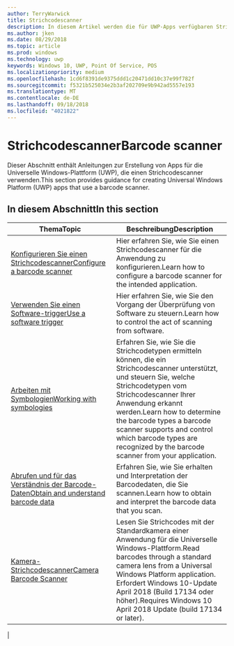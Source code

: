 ```yaml
---
author: TerryWarwick
title: Strichcodescanner
description: In diesem Artikel werden die für UWP-Apps verfügbaren Strichcodescanner-Features aufgeführt, sowie die Links zu den Anleitungen für ihre Verwendung.
ms.author: jken
ms.date: 08/29/2018
ms.topic: article
ms.prod: windows
ms.technology: uwp
keywords: Windows 10, UWP, Point Of Service, POS
ms.localizationpriority: medium
ms.openlocfilehash: 1cd6f8391de9375ddd1c20471dd10c37e99f782f
ms.sourcegitcommit: f5321b525034e2b3af202709e9b942ad5557e193
ms.translationtype: MT
ms.contentlocale: de-DE
ms.lasthandoff: 09/18/2018
ms.locfileid: "4021822"
---
```

# <a name="barcode-scanner"></a><span data-ttu-id="0b62f-104">Strichcodescanner</span><span class="sxs-lookup"><span data-stu-id="0b62f-104">Barcode scanner</span></span>

<span data-ttu-id="0b62f-105">Dieser Abschnitt enthält Anleitungen zur Erstellung von Apps für die Universelle Windows-Plattform (UWP), die einen Strichcodescanner verwenden.</span><span class="sxs-lookup"><span data-stu-id="0b62f-105">This section provides guidance for creating Universal Windows Platform (UWP) apps that use a barcode scanner.</span></span>

## <a name="in-this-section"></a><span data-ttu-id="0b62f-106">In diesem Abschnitt</span><span class="sxs-lookup"><span data-stu-id="0b62f-106">In this section</span></span>

|<span data-ttu-id="0b62f-107">Thema</span><span class="sxs-lookup"><span data-stu-id="0b62f-107">Topic</span></span> |<span data-ttu-id="0b62f-108">Beschreibung</span><span class="sxs-lookup"><span data-stu-id="0b62f-108">Description</span></span> |
|------|------------|
| [<span data-ttu-id="0b62f-109">Konfigurieren Sie einen Strichcodescanner</span><span class="sxs-lookup"><span data-stu-id="0b62f-109">Configure a barcode scanner</span></span>](../devices-sensors/pos-barcodescanner-configure.md)  | <span data-ttu-id="0b62f-110">Hier erfahren Sie, wie Sie einen Strichcodescanner für die Anwendung zu konfigurieren.</span><span class="sxs-lookup"><span data-stu-id="0b62f-110">Learn how to configure a barcode scanner for the intended application.</span></span> |
| [<span data-ttu-id="0b62f-111">Verwenden Sie einen Software-trigger</span><span class="sxs-lookup"><span data-stu-id="0b62f-111">Use a software trigger</span></span>](../devices-sensors/pos-barcodescanner-software-trigger.md) | <span data-ttu-id="0b62f-112">Hier erfahren Sie, wie Sie den Vorgang der Überprüfung von Software zu steuern.</span><span class="sxs-lookup"><span data-stu-id="0b62f-112">Learn how to control the act of scanning from software.</span></span> |
| [<span data-ttu-id="0b62f-113">Arbeiten mit Symbologien</span><span class="sxs-lookup"><span data-stu-id="0b62f-113">Working with symbologies</span></span>](pos-barcodescanner-symbologies.md) | <span data-ttu-id="0b62f-114">Erfahren Sie, wie Sie die Strichcodetypen ermitteln können, die ein Strichcodescanner unterstützt, und steuern Sie, welche Strichcodetypen vom Strichcodescanner Ihrer Anwendung erkannt werden.</span><span class="sxs-lookup"><span data-stu-id="0b62f-114">Learn how to determine the  barcode types a barcode scanner supports and control which barcode types are recognized by the barcode scanner from your application.</span></span> |
| [<span data-ttu-id="0b62f-115">Abrufen und für das Verständnis der Barcode-Daten</span><span class="sxs-lookup"><span data-stu-id="0b62f-115">Obtain and understand barcode data</span></span>](pos-barcodescanner-scan-data.md) | <span data-ttu-id="0b62f-116">Erfahren Sie, wie Sie erhalten und Interpretation der Barcodedaten, die Sie scannen.</span><span class="sxs-lookup"><span data-stu-id="0b62f-116">Learn how to obtain and interpret the barcode data that you scan.</span></span> |
| [<span data-ttu-id="0b62f-117">Kamera-Strichcodescanner</span><span class="sxs-lookup"><span data-stu-id="0b62f-117">Camera Barcode Scanner</span></span>](pos-camerabarcode.md) | <span data-ttu-id="0b62f-118">Lesen Sie Strichcodes mit der Standardkamera einer Anwendung für die Universelle Windows-Plattform.</span><span class="sxs-lookup"><span data-stu-id="0b62f-118">Read barcodes through a standard camera lens from a Universal Windows Platform application.</span></span> <span data-ttu-id="0b62f-119">Erfordert Windows 10-Update April 2018 (Build 17134 oder höher).</span><span class="sxs-lookup"><span data-stu-id="0b62f-119">Requires Windows 10 April 2018 Update (build 17134 or later).</span></span> |
|
 
